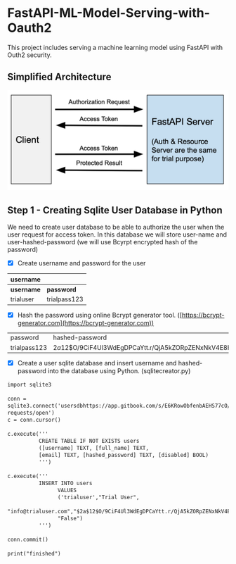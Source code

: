 # FastAPI-ML-Model-Serving-with-Oauth2

This project includes serving a machine learning model using FastAPI with Outh2 security.



## Simplified Architecture

![Communication steps between client and FastAPI server](.gitbook/assets/image.png)

## &#x20;Step 1 - Creating Sqlite User Database in Python&#x20;

We need to create user database to be able to authorize the user when the user request for access token. In this database we will store user-name and user-hashed-password (we will use Bcyrpt encrypted hash of the password)

* [x] Create username and password for the user

| username     |              |
| ------------ | ------------ |
| **username** | **password** |
| trialuser    | trialpass123 |

* [x] Hash the password using online Bcrypt generator tool. ([https://bcrypt-generator.com](https://bcrypt-generator.com))

|              |                                                              |
| ------------ | ------------------------------------------------------------ |
| password     | hashed-password                                              |
| trialpass123 | $2a$12$O/9CiF4Ul3WdEgDPCaYtt.r/QjA5kZORpZENxNkV4E8HuD/fZEnma |



* [x] Create a user sqlite database and insert username and hashed-password into the database using Python. (sqlitecreator.py)&#x20;

```
import sqlite3

conn = sqlite3.connect('usersdbhttps://app.gitbook.com/s/E6KRowObfenbAEHS77cO/c/F2BtuRo24BkC7iepoT5m/~/change-requests/open') 
c = conn.cursor()

c.execute('''
          CREATE TABLE IF NOT EXISTS users
          ([username] TEXT, [full_name] TEXT,
          [email] TEXT, [hashed_password] TEXT, [disabled] BOOL)
          ''')
        
c.execute('''
          INSERT INTO users
                VALUES
                ('trialuser',"Trial User",
                "info@trialuser.com","$2a$12$O/9CiF4Ul3WdEgDPCaYtt.r/QjA5kZORpZENxNkV4E8HuD/fZEnma",
                "False")
          ''')

conn.commit()

print("finished")
```
